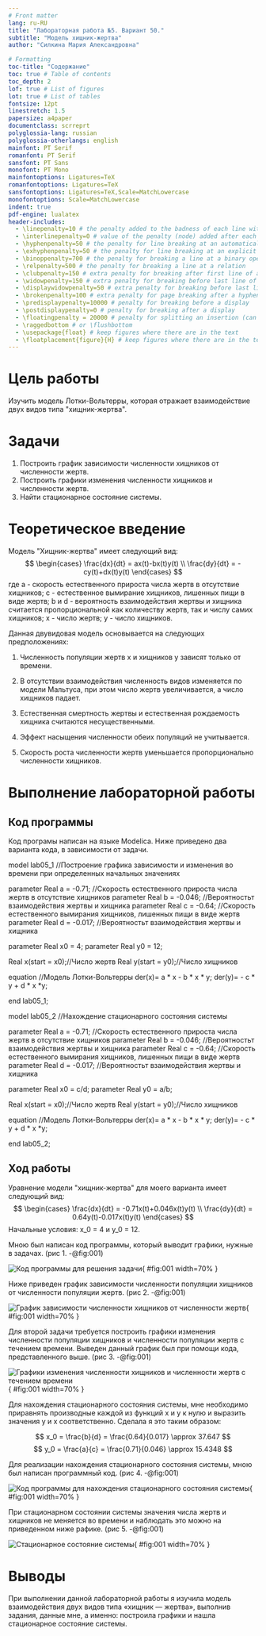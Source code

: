 ```yaml
---
# Front matter
lang: ru-RU
title: "Лабораторная работа №5. Вариант 50."
subtitle: "Модель хищник-жертва"
author: "Силкина Мария Александровна"

# Formatting
toc-title: "Содержание"
toc: true # Table of contents
toc_depth: 2
lof: true # List of figures
lot: true # List of tables
fontsize: 12pt
linestretch: 1.5
papersize: a4paper
documentclass: scrreprt
polyglossia-lang: russian
polyglossia-otherlangs: english
mainfont: PT Serif
romanfont: PT Serif
sansfont: PT Sans
monofont: PT Mono
mainfontoptions: Ligatures=TeX
romanfontoptions: Ligatures=TeX
sansfontoptions: Ligatures=TeX,Scale=MatchLowercase
monofontoptions: Scale=MatchLowercase
indent: true
pdf-engine: lualatex
header-includes:
  - \linepenalty=10 # the penalty added to the badness of each line within a paragraph (no associated penalty node) Increasing the value makes tex try to have fewer lines in the paragraph.
  - \interlinepenalty=0 # value of the penalty (node) added after each line of a paragraph.
  - \hyphenpenalty=50 # the penalty for line breaking at an automatically inserted hyphen
  - \exhyphenpenalty=50 # the penalty for line breaking at an explicit hyphen
  - \binoppenalty=700 # the penalty for breaking a line at a binary operator
  - \relpenalty=500 # the penalty for breaking a line at a relation
  - \clubpenalty=150 # extra penalty for breaking after first line of a paragraph
  - \widowpenalty=150 # extra penalty for breaking before last line of a paragraph
  - \displaywidowpenalty=50 # extra penalty for breaking before last line before a display math
  - \brokenpenalty=100 # extra penalty for page breaking after a hyphenated line
  - \predisplaypenalty=10000 # penalty for breaking before a display
  - \postdisplaypenalty=0 # penalty for breaking after a display
  - \floatingpenalty = 20000 # penalty for splitting an insertion (can only be split footnote in standard LaTeX)
  - \raggedbottom # or \flushbottom
  - \usepackage{float} # keep figures where there are in the text
  - \floatplacement{figure}{H} # keep figures where there are in the text
---
```


# Цель работы

Изучить модель Лотки-Вольтерры, которая отражает взаимодействие двух видов типа "хищник-жертва". 

# Задачи

1. Построить график зависимости численности хищников от численности жертв.
2. Построить графики изменения численности хищников и численности жертв.
3. Найти стационарное состояние системы.

# Теоретическое введение

Модель "Хищник-жертва" имеет следующий вид:
	$$ 
                \begin{cases}
                    \frac{dx}{dt} = ax(t)-bx(t)y(t)
                    \\
                    \frac{dy}{dt} = -cy(t)+dx(t)y(t)
                 \end{cases}
        $$
где 
a - скорость естественного прироста числа жертв в отсутствие хищников;
c - естественное вымирание хищников, лишенных пищи в виде жертв;
b и d - вероятность взаимодействия жертвы и хищника считается пропорциональной как количеству жертв, так и числу самих хищников;
x - число жертв;
y - число хищников.

Данная двувидовая модель основывается на следующих предположениях:

1. Численность популяции жертв x и хищников y зависят только от времени.

2. В отсутствии взаимодействия численность видов изменяется по модели Мальтуса, при этом число жертв увеличивается, а число хищников падает.

3. Естественная смертность жертвы и естественная рождаемость хищника считаются несущественными.

4. Эффект насыщения численности обеих популяций не учитывается.

5. Скорость роста численности жертв уменьшается пропорционально численности хищников.
 

# Выполнение лабораторной работы

## Код программы 

Код програмы написан на языке Modelica. Ниже приведено два варианта кода, в зависимости от задачи.

model lab05_1 //Построение графика зависимости и изменения во времени при определенных начальных значениях

  parameter Real a =  -0.71; //Скорость естественного прироста числа жертв в отсутствие хищников
  parameter Real b =  -0.046; //Вероятностьт взаимодействия жертвы и хищника 
  parameter Real c =  -0.64; //Скорость естественного вымирания хищников, лишенных пищи в виде жертв
  parameter Real d =  -0.017; //Вероятностьт взаимодействия жертвы и хищника 
  
  parameter Real x0 =  4;
  parameter Real y0 =  12;
  
  Real x(start = x0);//Число жертв
  Real y(start = y0);//Число хищников
  
equation
//Модель Лотки-Вольтерры
der(x)= a * x - b * x * y;
der(y)= - c * y + d * x *y;

end lab05_1;

model lab05_2 //Нахождение стационарного состояния системы

  parameter Real a =  -0.71; //Скорость естественного прироста числа жертв в отсутствие хищников
  parameter Real b =  -0.046; //Вероятностьт взаимодействия жертвы и хищника 
  parameter Real c =  -0.64; //Скорость естественного вымирания хищников, лишенных пищи в виде жертв
  parameter Real d =  -0.017; //Вероятностьт взаимодействия жертвы и хищника 
  
  parameter Real x0 =  c/d;
  parameter Real y0 =  a/b;
  
  Real x(start = x0);//Число жертв
  Real y(start = y0);//Число хищников
  
equation
//Модель Лотки-Вольтерры
der(x)= a * x - b * x * y;
der(y)= - c * y + d * x *y;


end lab05_2;

## Ход работы

Уравнение модели "хищник-жертва" для моего варианта имеет следующий вид:
	$$ 
                \begin{cases}
                    \frac{dx}{dt} = -0.71x(t)+0.046x(t)y(t)
                    \\
                    \frac{dy}{dt} = 0.64y(t)-0.017x(t)y(t)
                 \end{cases}
        $$
Начальные условия: x_0 = 4 и y_0 = 12.

Мною был написан код программы, который выводит графики, нужные в задачах. (рис 1. -@fig:001)  

![Код программы для решения задачи](image/1.png){ #fig:001 width=70% }

Ниже приведен график зависимости численности популяции хищников от численности популяции жертв. (рис 2. -@fig:001)  

![График зависимости численности хищников от численности жертв](image/3.png){ #fig:001 width=70% }

Для второй задачи требуется построить графики изменения численности популяции хищников и численности популяции жертв с течением времени. Выведен данный график был при помощи кода, представленного выше. (рис 3. -@fig:001)  

![Графики изменения численности хищников и численности жертв с течением времени](image/2.png){ #fig:001 width=70% }

Для нахождения стационарного состояния системы, мне необходимо приравнять производные каждой из функций x и y к нулю и выразить значения y и x соответственно. Сделала я это таким образом: 

$$ x_0 = \frac{b}{d} = \frac{0.64}{0.017} \approx 37.647  $$
$$ y_0 = \frac{a}{c} = \frac{0.71}{0.046} \approx 15.4348  $$

Для реализации нахождения стационарного состояния системы, мною был написан программный код. (рис 4. -@fig:001)   

![Код программы для нахождения стационарного состояния системы](image/4.png){ #fig:001 width=70% }

При стационарном состоянии системы значения числа жертв и хищников не меняется во времени и наблюдать это можно на приведенном ниже рафике. (рис 5. -@fig:001)  

![Стационарное состояние системы](image/5.png){ #fig:001 width=70% }

# Выводы

При выполнении данной лабораторной работы я изучила  модель взаимодействия двух видов типа «хищник — жертва», выполнив задания, данные мне, а именно: построила графики и нашла стационарное состояние системы. 